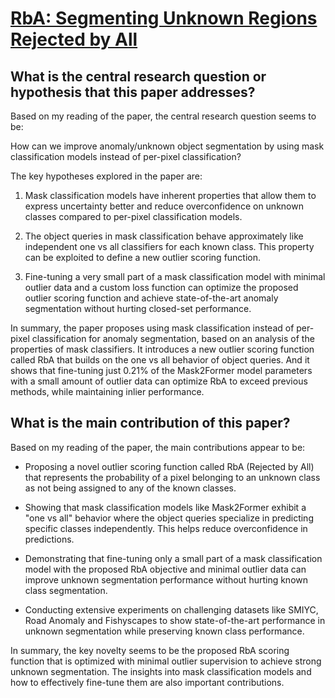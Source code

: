 # [RbA: Segmenting Unknown Regions Rejected by All](https://arxiv.org/abs/2211.14293)

## What is the central research question or hypothesis that this paper addresses?

 Based on my reading of the paper, the central research question seems to be: 

How can we improve anomaly/unknown object segmentation by using mask classification models instead of per-pixel classification?

The key hypotheses explored in the paper are:

1) Mask classification models have inherent properties that allow them to express uncertainty better and reduce overconfidence on unknown classes compared to per-pixel classification models.

2) The object queries in mask classification behave approximately like independent one vs all classifiers for each known class. This property can be exploited to define a new outlier scoring function.

3) Fine-tuning a very small part of a mask classification model with minimal outlier data and a custom loss function can optimize the proposed outlier scoring function and achieve state-of-the-art anomaly segmentation without hurting closed-set performance.

In summary, the paper proposes using mask classification instead of per-pixel classification for anomaly segmentation, based on an analysis of the properties of mask classifiers. It introduces a new outlier scoring function called RbA that builds on the one vs all behavior of object queries. And it shows that fine-tuning just 0.21% of the Mask2Former model parameters with a small amount of outlier data can optimize RbA to exceed previous methods, while maintaining inlier performance.


## What is the main contribution of this paper?

 Based on my reading of the paper, the main contributions appear to be:

- Proposing a novel outlier scoring function called RbA (Rejected by All) that represents the probability of a pixel belonging to an unknown class as not being assigned to any of the known classes. 

- Showing that mask classification models like Mask2Former exhibit a "one vs all" behavior where the object queries specialize in predicting specific classes independently. This helps reduce overconfidence in predictions.

- Demonstrating that fine-tuning only a small part of a mask classification model with the proposed RbA objective and minimal outlier data can improve unknown segmentation performance without hurting known class segmentation.

- Conducting extensive experiments on challenging datasets like SMIYC, Road Anomaly and Fishyscapes to show state-of-the-art performance in unknown segmentation while preserving known class performance.

In summary, the key novelty seems to be the proposed RbA scoring function that is optimized with minimal outlier supervision to achieve strong unknown segmentation. The insights into mask classification models and how to effectively fine-tune them are also important contributions.
